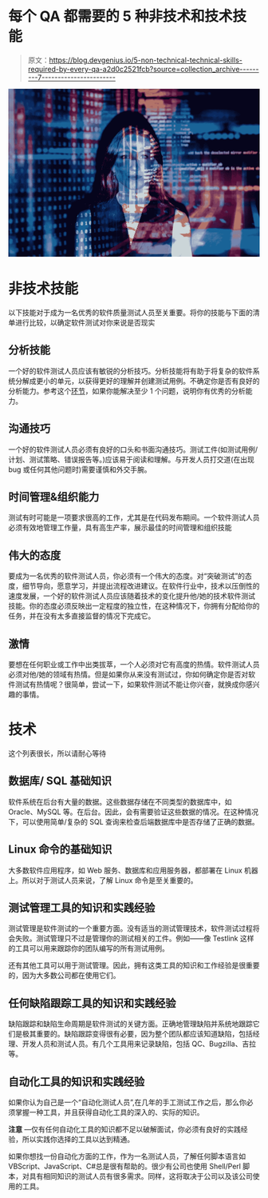 # 每个 QA 都需要的 5 种非技术和技术技能

> 原文：<https://blog.devgenius.io/5-non-technical-technical-skills-required-by-every-qa-a2d0c2521fcb?source=collection_archive---------7----------------------->

![](img/116f5ce5963b3d470f4d2e212e46c66c.png)

# 非技术技能

以下技能对于成为一名优秀的软件质量测试人员至关重要。将你的技能与下面的清单进行比较，以确定软件测试对你来说是否现实

## **分析技能**

一个好的软件测试人员应该有敏锐的分析技巧。分析技能将有助于将复杂的软件系统分解成更小的单元，以获得更好的理解并创建测试用例。不确定你是否有良好的分析能力。参考这个[环节](http://www.folj.com/puzzles/)，如果你能解决至少 1 个问题，说明你有优秀的分析能力。

## **沟通技巧**

一个好的软件测试人员必须有良好的口头和书面沟通技巧。测试工件(如测试用例/计划、测试策略、错误报告等。)应该易于阅读和理解。与开发人员打交道(在出现 bug 或任何其他问题时)需要谨慎和外交手腕。

## **时间管理&组织能力**

测试有时可能是一项要求很高的工作，尤其是在代码发布期间。一个软件测试人员必须有效地管理工作量，具有高生产率，展示最佳的时间管理和组织技能

## **伟大的态度**

要成为一名优秀的软件测试人员，你必须有一个伟大的态度。对“突破测试”的态度，细节导向，愿意学习，并提出流程改进建议。在软件行业中，技术以压倒性的速度发展，一个好的软件测试人员应该随着技术的变化提升他/她的技术软件测试技能。你的态度必须反映出一定程度的独立性，在这种情况下，你拥有分配给你的任务，并在没有太多直接监督的情况下完成它。

## **激情**

要想在任何职业或工作中出类拔萃，一个人必须对它有高度的热情。软件测试人员必须对他/她的领域有热情。但是如果你从来没有测试过，你如何确定你是否对软件测试有热情呢？很简单，尝试一下，如果软件测试不能让你兴奋，就换成你感兴趣的事情。

# 技术

这个列表很长，所以请耐心等待

## **数据库/ SQL 基础知识**

软件系统在后台有大量的数据。这些数据存储在不同类型的数据库中，如 Oracle、MySQL 等。在后台。因此，会有需要验证这些数据的情况。在这种情况下，可以使用简单/复杂的 SQL 查询来检查后端数据库中是否存储了正确的数据。

## **Linux 命令的基础知识**

大多数软件应用程序，如 Web 服务、数据库和应用服务器，都部署在 Linux 机器上。所以对于测试人员来说，了解 Linux 命令是至关重要的。

## **测试管理工具的知识和实践经验**

测试管理是软件测试的一个重要方面。没有适当的测试管理技术，软件测试过程将会失败。测试管理只不过是管理你的测试相关的工件。例如——像 Testlink 这样的工具可以用来跟踪你的团队编写的所有测试用例。

还有其他工具可以用于测试管理。因此，拥有这类工具的知识和工作经验是很重要的，因为大多数公司都在使用它们。

## **任何缺陷跟踪工具的知识和实践经验**

缺陷跟踪和缺陷生命周期是软件测试的关键方面。正确地管理缺陷并系统地跟踪它们是极其重要的。缺陷跟踪变得很有必要，因为整个团队都应该知道缺陷，包括经理、开发人员和测试人员。有几个工具用来记录缺陷，包括 QC、Bugzilla、吉拉等。

## **自动化工具的知识和实践经验**

如果你认为自己是一个“自动化测试人员”,在几年的手工测试工作之后，那么你必须掌握一种工具，并且获得自动化工具的深入的、实际的知识。

**注意** —仅有任何自动化工具的知识都不足以破解面试，你必须有良好的实践经验，所以实践你选择的工具以达到精通。

如果你想找一份自动化方面的工作，作为一名测试人员，了解任何脚本语言如 VBScript、JavaScript、C#总是很有帮助的。很少有公司也使用 Shell/Perl 脚本，对具有相同知识的测试人员有很多需求。同样，这将取决于公司以及该公司使用的工具。